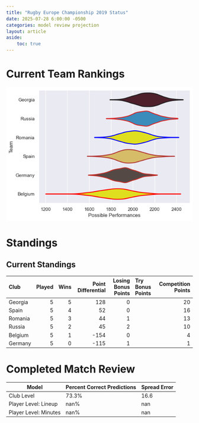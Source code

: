 ```yaml
---  
title: "Rugby Europe Championship 2019 Status"  
date: 2025-07-28 6:00:00 -0500  
categories: model review projection  
layout: article  
aside:  
    toc: true  
---
```

# Current Team Rankings


![Club Rankings](plots/rankings_Rugby_Europe_Championship_2019.png)
# Standings

## Current Standings


| Club    |   Played |   Wins |   Point Differential |   Losing Bonus Points | Try Bonus Points   |   Competition Points |
|:--------|---------:|-------:|---------------------:|----------------------:|:-------------------|---------------------:|
| Georgia |        5 |      5 |                  128 |                     0 |                    |                   20 |
| Spain   |        5 |      4 |                   52 |                     0 |                    |                   16 |
| Romania |        5 |      3 |                   44 |                     1 |                    |                   13 |
| Russia  |        5 |      2 |                   45 |                     2 |                    |                   10 |
| Belgium |        5 |      1 |                 -154 |                     0 |                    |                    4 |
| Germany |        5 |      0 |                 -115 |                     1 |                    |                    1 |



# Completed Match Review


| Model | Percent Correct Predictions | Spread Error |
| ------ | ------ | ------ |
| Club Level | 73.3% | 16.6 |
| Player Level: Lineup | nan% | nan |
| Player Level: Minutes | nan% | nan |

